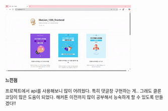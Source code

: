 ![구현 영상](./insta.gif)

**느낀점**

  프로젝트에서 api를 사용해보니 많이 어려웠다.
  특히 댓글창 구현하는 게.. 그래도 클론코딩이 많은 도움이 되었다.
  해커톤 이전까지 많이 공부해서 능숙하게 할 수 있도록 만들겠다!!